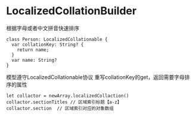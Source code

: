 # LocalizedCollationBuilder
根据字母或者中文拼音快速排序
```
class Person: LocalizedCollationable {
  var collationKey: String? {
    return name;
  }
  var name: String?
}
```
模型遵守LocalizedCollationable协议
重写collationKey的get，返回需要字母排序的属性
```
let collactor = newArray.localizedCollaction()
collactor.sectionTitles // 区域索引标题【a-z】
collactor.section  // 区域索引对应的对象数组
```
